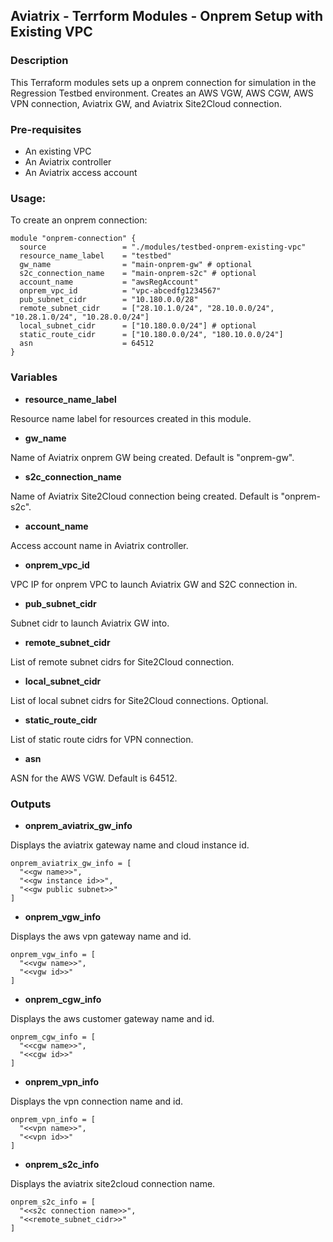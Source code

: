 ## Aviatrix - Terrform Modules - Onprem Setup with Existing VPC

### Description
This Terraform modules sets up a onprem connection for simulation in the Regression Testbed environment. Creates an AWS VGW, AWS CGW, AWS VPN connection, Aviatrix GW, and Aviatrix Site2Cloud connection.

### Pre-requisites

* An existing VPC
* An Aviatrix controller
* An Aviatrix access account

### Usage:
To create an onprem connection:
```
module "onprem-connection" {
  source                 = "./modules/testbed-onprem-existing-vpc"
  resource_name_label    = "testbed"
  gw_name                = "main-onprem-gw" # optional
  s2c_connection_name    = "main-onprem-s2c" # optional
  account_name           = "awsRegAccount"
  onprem_vpc_id          = "vpc-abcedfg1234567"
  pub_subnet_cidr        = "10.180.0.0/28"
  remote_subnet_cidr     = ["28.10.1.0/24", "28.10.0.0/24", "10.28.1.0/24", "10.28.0.0/24"]
  local_subnet_cidr      = ["10.180.0.0/24"] # optional
  static_route_cidr      = ["10.180.0.0/24", "180.10.0.0/24"]
  asn                    = 64512
}
```

### Variables
- **resource_name_label**

Resource name label for resources created in this module.

- **gw_name**

Name of Aviatrix onprem GW being created. Default is "onprem-gw".

- **s2c_connection_name**

Name of Aviatrix Site2Cloud connection being created. Default is "onprem-s2c".

- **account_name**

Access account name in Aviatrix controller.

- **onprem_vpc_id**

VPC IP for onprem VPC to launch Aviatrix GW and S2C connection in.

- **pub_subnet_cidr**

Subnet cidr to launch Aviatrix GW into.

- **remote_subnet_cidr**

List of remote subnet cidrs for Site2Cloud connection.

- **local_subnet_cidr**

List of local subnet cidrs for Site2Cloud connections. Optional.

- **static_route_cidr**

List of static route cidrs for VPN connection.

- **asn**

ASN for the AWS VGW. Default is 64512.


### Outputs

- **onprem_aviatrix_gw_info**

Displays the aviatrix gateway name and cloud instance id.
```
onprem_aviatrix_gw_info = [
  "<<gw name>>",
  "<<gw instance id>>",
  "<<gw public subnet>>"
]
```

- **onprem_vgw_info**

Displays the aws vpn gateway name and id.
```
onprem_vgw_info = [
  "<<vgw name>>",
  "<<vgw id>>"
]
```

- **onprem_cgw_info**

Displays the aws customer gateway name and id.
```
onprem_cgw_info = [
  "<<cgw name>>",
  "<<cgw id>>"
]
```

- **onprem_vpn_info**

Displays the vpn connection name and id.
```
onprem_vpn_info = [
  "<<vpn name>>",
  "<<vpn id>>"
]
```

- **onprem_s2c_info**

Displays the aviatrix site2cloud connection name.
```
onprem_s2c_info = [
  "<<s2c connection name>>",
  "<<remote_subnet_cidr>>"
]
```
